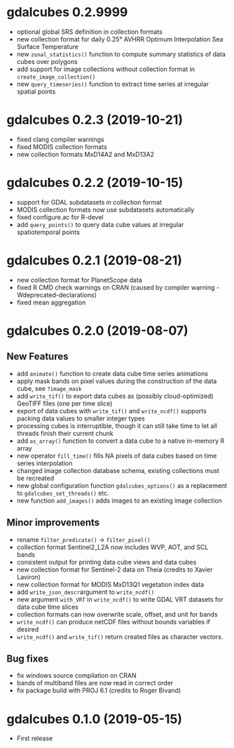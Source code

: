 
# gdalcubes 0.2.9999 

* optional global SRS definition in collection formats
* new collection format for daily 0.25° AVHRR Optimum Interpolation Sea Surface Temperature
* new `zonal_statistics()` function to compute summary statistics of data cubes over polygons
* add support for image collections without collection format in `create_image_collection()`
* new `query_timeseries()` function to extract time series at irregular spatial points

# gdalcubes 0.2.3 (2019-10-21)

* fixed clang compiler warnings 
* fixed MODIS collection formats
* new collection formats MxD14A2 and MxD13A2

# gdalcubes 0.2.2 (2019-10-15)

* support for GDAL subdatasets in collection format
* MODIS collection formats now use subdatasets automatically
* fixed configure.ac for R-devel
* add `query_points()` to query data cube values at irregular spatiotemporal points


# gdalcubes 0.2.1 (2019-08-21)

* new collection format for PlanetScope data
* fixed R CMD check warnings on CRAN (caused by compiler warning -Wdeprecated-declarations)
* fixed mean aggregation


# gdalcubes 0.2.0 (2019-08-07)

## New Features
* add `animate()` function to create data cube time series animations
* apply mask bands on pixel values during the construction of the data cube, see `?image_mask`
* add `write_tif()` to export data cubes as (possibly cloud-optimized) GeoTIFF files (one per time slice)
* export of data cubes with `write_tif()` and `write_ncdf()` supports packing data values to smaller integer types  
* processing cubes is interruptible, though it can still take time to let all threads finish their current chunk
* add `as_array()` function to convert a data cube to a native in-memory R array
* new operator `fill_time()` fills NA pixels of data cubes based on time series interpolation
* changed image collection database schema, existing collections must be recreated
* new global configuration function `gdalcubes_options()` as a replacement to `gdalcubes_set_threads()` etc.
* new function `add_images()` adds images to an existing image collection

## Minor improvements
* rename `filter_predicate()` -> `filter_pixel()`
* collection format Sentinel2_L2A now includes WVP, AOT, and SCL bands 
* consistent output for printing data cube views and data cubes
* new collection format for Sentinel-2 data on Theia (credits to Xavier Laviron)
* new collection format for MODIS MxD13Q1 vegetation index data
* add `write_json_descr`argument to `write_ncdf()`
* new argument `with_VRT` in `write_ncdf()` to write GDAL VRT datasets for data cube time slices
* collection formats can now overwrite scale, offset, and unit for bands
* `write_ncdf()` can produce netCDF files without bounds variables if desired
* `write_ncdf()` and `write_tif()` return created files as character vectors.

## Bug fixes
* fix windows source compilation on CRAN
* bands of multiband files are now read in correct order
* fix package build with PROJ 6.1 (credits to Roger Bivand)




# gdalcubes 0.1.0 (2019-05-15)

* First release